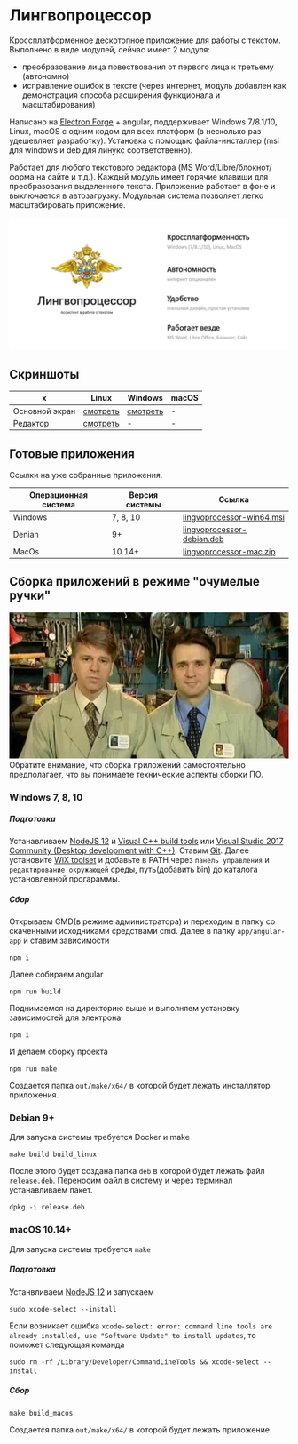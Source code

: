 # Лингвопроцессор

Кроссплатформенное дескотопное приложение для работы с текстом. Выполнено в виде модулей, сейчас имеет 2 модуля:
- преобразование лица повествования от первого лица к третьему (автономно)
- исправление ошибок в тексте (через интернет, модуль добавлен как демонстрация способа расширения функционала и масштабирования)

Написано на [Electron Forge](https://www.electronforge.io/) + angular,  поддерживает Windows 7/8.1/10, Linux, macOS с одним кодом для всех платформ (в несколько раз удешевляет разработку). Установка с помощью файла-инсталлер (msi для windows и deb для линукс соответственно). 

Работает для любого текстового редактора (MS Word/Libre/блокнот/форма на сайте и т.д.). Каждый модуль имеет горячие клавиши для преобразования выделенного текста. Приложение работает в фоне и выключается в автозагрузку. Модульная система позволяет легко масштабировать приложение.

![Lingvo Processor](img/main.jpg) 

## Скриншоты
| x | Linux | Windows | macOS |
| --- | --- | --- | --- |
| Основной экран | [смотреть](/img/debian-editor.png) | [смотреть](/img/windows7.jpg) | - |
| Редактор | [смотреть](/img/debian-editor.jpg) | - | - |
  
## Готовые приложения
Ссылки на уже собранные приложения. 

| Операционная система | Версия системы |  Ссылка |
| ------ | ------ | ------ |
| Windows | 7, 8, 10 | [lingvoprocessor-win64.msi](https://cdn.dataswarm.ru/lingvoprocessor-win64.msi) |
| Denian | 9+ | [lingvoprocessor-debian.deb](https://cdn.dataswarm.ru/lingvoprocessor-debian.deb) |
| MacOs | 10.14+ | [lingvoprocessor-mac.zip](https://cdn.dataswarm.ru/lingvoprocessor-mac.zip) |

## Сборка приложений в режимe "очумелые ручки"
![Debian 9](img/hands.jpg)
Обратите внимание, что сборка приложений самостоятельно предполагает, что вы понимаете технические аспекты сборки ПО.
### Windows 7, 8, 10
##### Подготовка 
Устанавливаем [NodeJS 12](https://nodejs.org/en/download/releases/) и 
[Visual C++ build tools](https://visualstudio.microsoft.com/ru/thank-you-downloading-visual-studio/?sku=BuildTools) или [Visual Studio 2017 Community (Desktop development with C++)](https://visualstudio.microsoft.com/pl/thank-you-downloading-visual-studio/?sku=Community).
Ставим [Git](https://git-scm.com/download/win).
Далее установите [WiX toolset](https://wixtoolset.org/releases/) и добавьте в PATH через `панель управления` и `редактирование окружающей` среды, путь(добавить bin) до каталога установленной прогараммы.
##### Сбор
Открываем CMD(в режиме администратора) и переходим в папку со скаченными исходниками средствами cmd. Далее в папку `app/angular-app` и ставим зависимости
```shell script
npm i
```
Далее собираем angular
```shell script
npm run build 
```  
Поднимаемся на директорию выше и выполняем установку зависимостей для электрона
```shell script
npm i
```
И делаем сборку проекта
```shell script
npm run make
```
Создается папка `out/make/x64/` в которой будет лежать инсталлятор приложения.

### Debian 9+
Для запуска системы требуется Docker и make
```shell script
make build build_linux
``` 
После этого будет создана папка `deb` в которой будет лежать файл `release.deb`. 
Переносим файл в систему и через терминал устанавливаем пакет.
```shell script
dpkg -i release.deb
```

### macOS 10.14+
Для запуска системы требуется `make`
##### Подготовка 
Устанвливаем [NodeJS 12](https://nodejs.org/en/download/releases/) и запускаем
```shell script
sudo xcode-select --install
```
Если возникает ошибка `xcode-select: error: command line tools are already installed, use "Software Update" to install updates`, то поможет следующая команда
```shell script
sudo rm -rf /Library/Developer/CommandLineTools && xcode-select --install
```
##### Сбор
```shell script
make build_macos
```
Создается папка `out/make/x64/` в которой будет лежать приложение.
